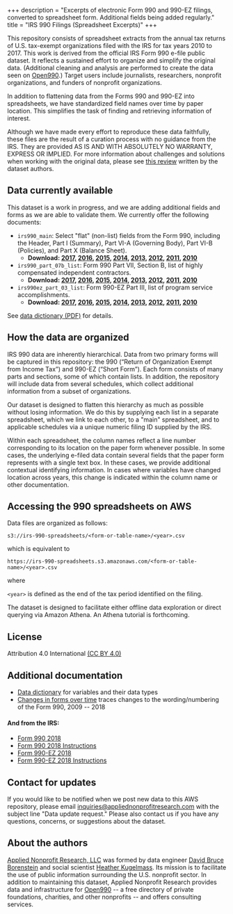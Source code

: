 +++
description = "Excerpts of electronic Form 990 and 990-EZ filings, converted to spreadsheet form. Additional fields being added regularly."
title = "IRS 990 Filings (Spreadsheet Excerpts)"
+++

This repository consists of spreadsheet extracts from the annual tax returns of U.S. tax-exempt organizations filed with the IRS for tax years 2010 to 2017. This work is derived from the official IRS Form 990 e-file public dataset. It reflects a sustained effort to organize and simplify the original data. (Additional cleaning and analysis are performed to create the data seen on [Open990](https://www.open990.com).) Target users include journalists, researchers, nonprofit organizations, and funders of nonprofit organizations.

In addition to flattening data from the Forms 990 and 990-EZ into spreadsheets, we have standardized field names over time by paper location. This simplifies the task of finding and retrieving information of interest.

Although we have made every effort to reproduce these data faithfully, these files are the result of a curation process with no guidance from the IRS. They are provided AS IS AND WITH ABSOLUTELY NO WARRANTY, EXPRESS OR IMPLIED. For more information about challenges and solutions when working with the original data, please see [this review](/posts/2018/06/the-irs-990-e-file-dataset-getting-to-the-chocolatey-center-of-data-deliciousness/) written by the dataset authors.

## Data currently available

This dataset is a work in progress, and we are adding additional fields and forms as we are able to validate them. We currently offer the following documents:

- `irs990_main`: Select "flat" (non-list) fields from the Form 990, including the Header, Part I (Summary), Part VI-A (Governing Body), Part VI-B (Policies), and Part X (Balance Sheet).
    - **Download: [2017](https://irs-990-spreadsheets.s3.amazonaws.com/irs990_main/irs990_main_2017.csv), [2016](https://irs-990-spreadsheets.s3.amazonaws.com/irs990_main/irs990_main_2016.csv), [2015](https://irs-990-spreadsheets.s3.amazonaws.com/irs990_main/irs990_main_2015.csv), [2014](https://irs-990-spreadsheets.s3.amazonaws.com/irs990_main/irs990_main_2014.csv), [2013](https://irs-990-spreadsheets.s3.amazonaws.com/irs990_main/irs990_main_2013.csv), [2012](https://irs-990-spreadsheets.s3.amazonaws.com/irs990_main/irs990_main_2012.csv), [2011](https://irs-990-spreadsheets.s3.amazonaws.com/irs990_main/irs990_main_2011.csv), [2010](https://irs-990-spreadsheets.s3.amazonaws.com/irs990_main/irs990_main_2010.csv)**
- `irs990_part_07b_list`: Form 990 Part VII, Section B, list of highly compensated independent contractors. 
    - **Download: [2017](https://irs-990-spreadsheets.s3.amazonaws.com/irs990_part_07b_list/irs990_part_07b_list_2017.csv), [2016](https://irs-990-spreadsheets.s3.amazonaws.com/irs990_part_07b_list/irs990_part_07b_list_2016.csv), [2015](https://irs-990-spreadsheets.s3.amazonaws.com/irs990_part_07b_list/irs990_part_07b_list_2015.csv), [2014](https://irs-990-spreadsheets.s3.amazonaws.com/irs990_part_07b_list/irs990_part_07b_list_2014.csv), [2013](https://irs-990-spreadsheets.s3.amazonaws.com/irs990_part_07b_list/irs990_part_07b_list_2013.csv), [2012](https://irs-990-spreadsheets.s3.amazonaws.com/irs990_part_07b_list/irs990_part_07b_list_2012.csv), [2011](https://irs-990-spreadsheets.s3.amazonaws.com/irs990_part_07b_list/irs990_part_07b_list_2011.csv), [2010](https://irs-990-spreadsheets.s3.amazonaws.com/irs990_part_07b_list/irs990_part_07b_list_2010.csv)**
- `irs990ez_part_03_list`: Form 990-EZ Part III, list of program service accomplishments.
    - **Download: [2017](https://irs-990-spreadsheets.s3.amazonaws.com/irs990ez_part_03_list/irs990ez_part_03_list_2017.csv), [2016](https://irs-990-spreadsheets.s3.amazonaws.com/irs990ez_part_03_list/irs990ez_part_03_list_2016.csv), [2015](https://irs-990-spreadsheets.s3.amazonaws.com/irs990ez_part_03_list/irs990ez_part_03_list_2015.csv), [2014](https://irs-990-spreadsheets.s3.amazonaws.com/irs990ez_part_03_list/irs990ez_part_03_list_2014.csv), [2013](https://irs-990-spreadsheets.s3.amazonaws.com/irs990ez_part_03_list/irs990ez_part_03_list_2013.csv), [2012](https://irs-990-spreadsheets.s3.amazonaws.com/irs990ez_part_03_list/irs990ez_part_03_list_2012.csv), [2011](https://irs-990-spreadsheets.s3.amazonaws.com/irs990ez_part_03_list/irs990ez_part_03_list_2011.csv), [2010](https://irs-990-spreadsheets.s3.amazonaws.com/irs990ez_part_03_list/irs990ez_part_03_list_2010.csv)**

See [data dictionary (PDF)](/downloads/irs-990-spreadsheets/data-dictionary-2019-04-08.pdf) for details.

## How the data are organized

IRS 990 data are inherently hierarchical. Data from two primary forms will be captured in this repository: the 990 (“Return of Organization Exempt from Income Tax”) and 990-EZ (“Short Form”). Each form consists of many parts and sections, some of which contain lists. In addition, the repository will include data from several schedules, which collect additional information from a subset of organizations. 

Our dataset is designed to flatten this hierarchy as much as possible without losing information. We do this by supplying each list in a separate spreadsheet, which we link to each other, to a "main" spreadsheet, and to applicable schedules via a unique numeric filing ID supplied by the IRS. 

Within each spreadsheet, the column names reflect a line number corresponding to its location on the paper form whenever possible. In some cases, the underlying e-filed data contain several fields that the paper form represents with a single text box. In these cases, we provide additional contextual identifying information. In cases where variables have changed location across years, this change is indicated within the column name or other documentation. 

## Accessing the 990 spreadsheets on AWS

Data files are organized as follows:

```
s3://irs-990-spreadsheets/<form-or-table-name>/<year>.csv
```

which is equivalent to

```
https://irs-990-spreadsheets.s3.amazonaws.com/<form-or-table-name>/<year>.csv
```

where

`<year>` is defined as the end of the tax period identified on the filing. 
	
The dataset is designed to facilitate either offline data exploration or direct querying via Amazon Athena. An Athena tutorial is forthcoming. 

## License

Attribution 4.0 International [(CC BY 4.0)](https://creativecommons.org/licenses/by/4.0/)

## Additional documentation

* [Data dictionary](/downloads/irs-990-spreadsheets/data-dictionary-2019-04-08.pdf) for variables and their data types
* [Changes in forms over time](/downloads/irs-990-spreadsheets/form-990-variations-2009-2018.xlsx) traces changes to the wording/numbering of the Form 990, 2009 -- 2018

#### And from the IRS:

* [Form 990 2018](https://www.irs.gov/pub/irs-prior/f990--2018.pdf)
* [Form 990 2018 Instructions](https://www.irs.gov/pub/irs-prior/i990--2018.pdf)
* [Form 990-EZ 2018](https://www.irs.gov/pub/irs-prior/f990ez--2018.pdf)
* [Form 990-EZ 2018 Instructions](https://www.irs.gov/pub/irs-prior/i990ez--2018.pdf)

## Contact for updates

If you would like to be notified when we post new data to this AWS repository, please email [inquiries@appliednonprofitresearch.com](inquiries@appliednonprofitresearch.com) with the subject line "Data update request." Please also contact us if you have any questions, concerns, or suggestions about the dataset.

## About the authors

[Applied Nonprofit Research, LLC](https://www.appliednonprofitresearch.com) was formed by data engineer [David Bruce Borenstein](https://www.open990.com/contact) and social scientist [Heather Kugelmass](https://www.open990.com/contact). Its mission is to facilitate the use of public information surrounding the U.S. nonprofit sector. In addition to maintaining this dataset, Applied Nonprofit Research provides data and infrastructure for [Open990](https://www.open990.com/) -- a free directory of private foundations, charities, and other nonprofits -- and offers consulting services.
